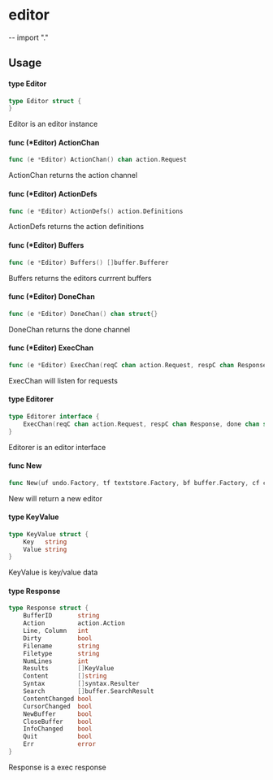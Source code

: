 # editor
--
    import "."


## Usage

#### type Editor

```go
type Editor struct {
}
```

Editor is an editor instance

#### func (*Editor) ActionChan

```go
func (e *Editor) ActionChan() chan action.Request
```
ActionChan returns the action channel

#### func (*Editor) ActionDefs

```go
func (e *Editor) ActionDefs() action.Definitions
```
ActionDefs returns the action definitions

#### func (*Editor) Buffers

```go
func (e *Editor) Buffers() []buffer.Bufferer
```
Buffers returns the editors currrent buffers

#### func (*Editor) DoneChan

```go
func (e *Editor) DoneChan() chan struct{}
```
DoneChan returns the done channel

#### func (*Editor) ExecChan

```go
func (e *Editor) ExecChan(reqC chan action.Request, respC chan Response, done chan struct{})
```
ExecChan will listen for requests

#### type Editorer

```go
type Editorer interface {
	ExecChan(reqC chan action.Request, respC chan Response, done chan struct{})
}
```

Editorer is an editor interface

#### func  New

```go
func New(uf undo.Factory, tf textstore.Factory, bf buffer.Factory, cf cursor.Factory, sf syntax.Factory, ftf filetype.Factory, of textobject.Factory, rf register.Factory, ad action.Definitions, config *conf.Configuration) (Editorer, error)
```
New will return a new editor

#### type KeyValue

```go
type KeyValue struct {
	Key   string
	Value string
}
```

KeyValue is key/value data

#### type Response

```go
type Response struct {
	BufferID       string
	Action         action.Action
	Line, Column   int
	Dirty          bool
	Filename       string
	Filetype       string
	NumLines       int
	Results        []KeyValue
	Content        []string
	Syntax         []syntax.Resulter
	Search         []buffer.SearchResult
	ContentChanged bool
	CursorChanged  bool
	NewBuffer      bool
	CloseBuffer    bool
	InfoChanged    bool
	Quit           bool
	Err            error
}
```

Response is a exec response
